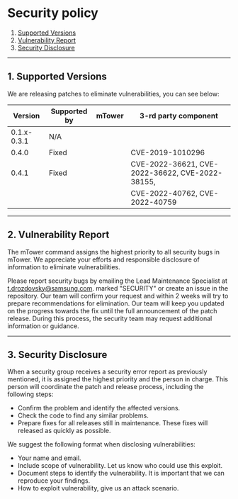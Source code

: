 # Security policy
1. [Supported Versions](#1-supported-versions)  
2. [Vulnerability Report](#2-vulnerability-report)  
3. [Security Disclosure](#3-security-disclosure)  

---

## 1. Supported Versions

We are releasing patches to eliminate vulnerabilities, you can see below:

| Version     | Supported by | mTower             | 3-rd party component                           |
| ----------- | ------------ | ------------------ | ---------------------------------------------- |
| 0.1.x-0.3.1 | N/A          |                    |                                                |
| 0.4.0       | Fixed        |                    | CVE-2019-1010296                               |
| 0.4.1       | Fixed        |                    | CVE-2022-36621, CVE-2022-36622, CVE-2022-38155,|
|             |              |                    | CVE-2022-40762, CVE-2022-40759                 |

---

## 2. Vulnerability Report

The mTower command assigns the highest priority to all security bugs in mTower. We appreciate your efforts and
responsible disclosure of information to eliminate vulnerabilities.

Please report security bugs by emailing the Lead Maintenance Specialist at t.drozdovsky@samsung.com. marked "SECURITY" or create an issue in the repository.
Our team will confirm your request and within 2 weeks will try to prepare recommendations for elimination. Our team will keep you updated on the progress towards the fix until the full announcement of the patch release. During this process, the security team may request additional information or guidance.

---

## 3. Security Disclosure

When a security group receives a security error report as previously mentioned, it is assigned the highest priority and the person in charge. This person will coordinate the patch and release process,
including the following steps:

  * Confirm the problem and identify the affected versions.
  * Check the code to find any similar problems.
  * Prepare fixes for all releases still in maintenance. These fixes will
    released as quickly as possible.

We suggest the following format when disclosing vulnerabilities:

  * Your name and email.
  * Include scope of vulnerability. Let us know who could use this exploit.
  * Document steps to identify the vulnerability. It is important that we can reproduce your findings. 
  * How to exploit vulnerability, give us an attack scenario.
